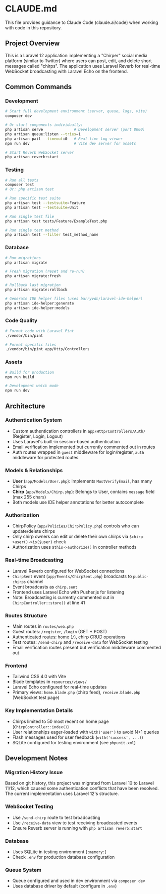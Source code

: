 # CLAUDE.md

This file provides guidance to Claude Code (claude.ai/code) when working with code in this repository.

## Project Overview

This is a Laravel 12 application implementing a "Chirper" social media platform (similar to Twitter) where users can post, edit, and delete short messages called "chirps". The application uses Laravel Reverb for real-time WebSocket broadcasting with Laravel Echo on the frontend.

## Common Commands

### Development
```bash
# Start full development environment (server, queue, logs, vite)
composer dev

# Or start components individually:
php artisan serve              # Development server (port 8000)
php artisan queue:listen --tries=1
php artisan pail --timeout=0   # Real-time log viewer
npm run dev                    # Vite dev server for assets

# Start Reverb WebSocket server
php artisan reverb:start
```

### Testing
```bash
# Run all tests
composer test
# Or: php artisan test

# Run specific test suite
php artisan test --testsuite=Feature
php artisan test --testsuite=Unit

# Run single test file
php artisan test tests/Feature/ExampleTest.php

# Run single test method
php artisan test --filter test_method_name
```

### Database
```bash
# Run migrations
php artisan migrate

# Fresh migration (reset and re-run)
php artisan migrate:fresh

# Rollback last migration
php artisan migrate:rollback

# Generate IDE helper files (uses barryvdh/laravel-ide-helper)
php artisan ide-helper:generate
php artisan ide-helper:models
```

### Code Quality
```bash
# Format code with Laravel Pint
./vendor/bin/pint

# Format specific files
./vendor/bin/pint app/Http/Controllers
```

### Assets
```bash
# Build for production
npm run build

# Development watch mode
npm run dev
```

## Architecture

### Authentication System
- Custom authentication controllers in `app/Http/Controllers/Auth/` (Register, Login, Logout)
- Uses Laravel's built-in session-based authentication
- Email verification implemented but currently commented out in routes
- Auth routes wrapped in `guest` middleware for login/register, `auth` middleware for protected routes

### Models & Relationships
- **User** (`app/Models/User.php`): Implements `MustVerifyEmail`, has many Chirps
- **Chirp** (`app/Models/Chirp.php`): Belongs to User, contains `message` field (max 255 chars)
- Both models use IDE helper annotations for better autocomplete

### Authorization
- ChirpPolicy (`app/Policies/ChirpPolicy.php`) controls who can update/delete chirps
- Only chirp owners can edit or delete their own chirps via `$chirp->user()->is($user)` check
- Authorization uses `$this->authorize()` in controller methods

### Real-time Broadcasting
- Laravel Reverb configured for WebSocket connections
- `ChirpSent` event (`app/Events/ChirpSent.php`) broadcasts to `public-chirps` channel
- Event broadcasts as `chirp.sent`
- Frontend uses Laravel Echo with Pusher.js for listening
- Note: Broadcasting is currently commented out in `ChirpController::store()` at line 41

### Routes Structure
- Main routes in `routes/web.php`
- Guest routes: `/register`, `/login` (GET + POST)
- Authenticated routes: home (`/`), chirp CRUD operations
- Test routes: `/send-chirp` and `/receive-data` for WebSocket testing
- Email verification routes present but verification middleware commented out

### Frontend
- Tailwind CSS 4.0 with Vite
- Blade templates in `resources/views/`
- Laravel Echo configured for real-time updates
- Primary views: `home.blade.php` (chirp feed), `receive.blade.php` (WebSocket test page)

### Key Implementation Details
- Chirps limited to 50 most recent on home page (`ChirpController::index()`)
- User relationships eager-loaded with `with('user')` to avoid N+1 queries
- Flash messages used for user feedback (`with('success', ...)`)
- SQLite configured for testing environment (see `phpunit.xml`)

## Development Notes

### Migration History Issue
Based on git history, this project was migrated from Laravel 10 to Laravel 11/12, which caused some authentication conflicts that have been resolved. The current implementation uses Laravel 12's structure.

### WebSocket Testing
- Use `/send-chirp` route to test broadcasting
- Use `/receive-data` view to test receiving broadcasted events
- Ensure Reverb server is running with `php artisan reverb:start`

### Database
- Uses SQLite in testing environment (`:memory:`)
- Check `.env` for production database configuration

### Queue System
- Queue configured and used in dev environment via `composer dev`
- Uses database driver by default (configure in `.env`)
